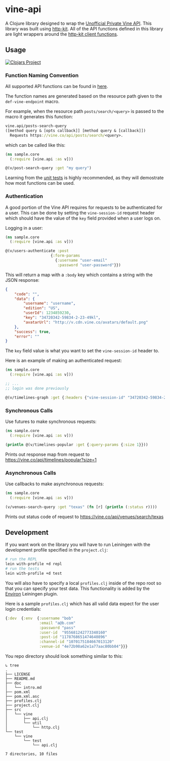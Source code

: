 # vine-api

A Clojure library designed to wrap the [Unofficial Private Vine API](https://github.com/VineAPI/VineAPI/blob/master/endpoints.md). This library was built using [http-kit](https://github.com/http-kit/http-kit). All of the API functions defined in this library are light wrappers around the [http-kit client functions](http://www.http-kit.org/client.html).

## Usage

[![Clojars Project](http://clojars.org/com.alexeinunez/vine-api/latest-version.svg)](http://clojars.org/com.alexeinunez/vine-api)

### Function Naming Convention

All supported API functions can be found in [here](https://github.com/arnm/vine-api/blob/master/src/vine/api.clj).

The function names are generated based on the resource path given to the ```def-vine-endpoint``` macro.

For example, when the resource path ```posts/search/<query>``` is passed to the macro it generates this function: 
``` clojure
vine.api/posts-search-query
([method query & [opts callback]] [method query & [callback]])
  Requests https://vine.co/api/posts/search/<query>.
```

which can be called like this:
``` clojure
(ns sample.core
  (:require [vine.api :as v]))

@(v/post-search-query :get "my query")
```

Learning from the [unit tests](https://github.com/arnm/vine-api/blob/master/test/vine/test/api.clj) is highly recommended, as they will demostrate how most functions can be used.

### Authentication

A good portion of the Vine API requires for requests to be authenticated for a user. This can be done by setting the ```vine-session-id``` request header which should have the value of the ```key``` field provided when a user logs on.

Logging in a user:
``` clojure
(ns sample.core
  (:require [vine.api :as v]))

@(v/users-authenticate :post
                    {:form-params
                      {:username "user-email"
                       :password "user-password"}})
```

This will return a map with a ```:body``` key which contains a string with the JSON response:
``` json
{
    "code": "",
    "data": {
        "username": "username",
        "edition": "US",
        "userId": 1234859230,
        "key": "34720342-59834-2-23-49kl",
        "avatarUrl": "http://v.cdn.vine.co/avatars/default.png"
    },
    "success": true,
    "error": ""
}
```

The ```key``` field value is what you want to set the ```vine-session-id``` header to.

Here is an example of making an authenticated request:
``` clojure
(ns sample.core
  (:require [vine.api :as v]))

;; ...
;; login was done previously

@(v/timelines-graph :get {:headers {"vine-session-id" "34720342-59834-2-23-49kl"}})
```


### Synchronous Calls

Use futures to make synchronous requests:
``` clojure
(ns sample.core
  (:require [vine.api :as v]))

(println @(v/timelines-popular :get {:query-params {:size 1}}))
```
Prints out response map from request to https://vine.co/api/timelines/popular?size=1

### Asynchronous Calls

Use callbacks to make asynchronous requests:
``` clojure
(ns sample.core
  (:require [vine.api :as v]))

(v/venues-search-query :get "texas" (fn [r] (println (:status r))))
```
Prints out status code of request to https://vine.co/api/venues/search/texas

## Development

If you want work on the library you will have to run Leiningen with the development profile specified in the ```project.clj```:

``` bash
# run the REPL
lein with-profile +d repl
# run the tests
lein with-profile +d test
```

You will also have to specify a local ```profiles.clj``` inside of the repo root so that you can specify your test data. This functionality is added by the [Environ](https://github.com/weavejester/environ) Leiningen plugin.

Here is a sample ```profiles.clj``` which has all valid data expect for the user login credentials:

``` clojure
{:dev  {:env  {:username "bob"
               :email "a@b.com"
               :password "pass"
               :user-id  "955681242773340160"
               :post-id "1178768651474640896"
               :channel-id "1070175184667013120"
               :venue-id "4e72b98a62e1a77aac80bb04"}}}
```

You repo directory should look something similar to this:
```
↳ tree
.
├── LICENSE
├── README.md
├── doc
│   └── intro.md
├── pom.xml
├── pom.xml.asc
├── profiles.clj
├── project.clj
├── src
│   └── vine
│       ├── api.clj
│       └── util
│           └── http.clj
└── test
    └── vine
        └── test
            └── api.clj

7 directories, 10 files
```
